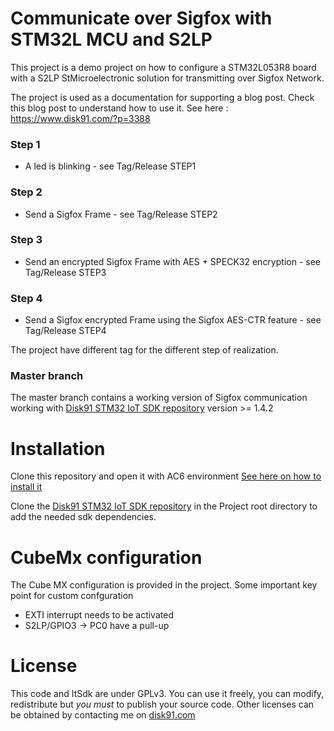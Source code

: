 # Communicate over Sigfox with STM32L MCU and S2LP

This project is a demo project on how to configure a STM32L053R8 board with a S2LP StMicroelectronic solution for transmitting over Sigfox Network.

The project is used as a documentation for supporting a blog post. Check this blog post to understand how to use it.
See here : https://www.disk91.com/?p=3388

### Step 1
* A led is blinking - see Tag/Release STEP1

### Step 2
* Send a Sigfox Frame - see Tag/Release STEP2

### Step 3
* Send an encrypted Sigfox Frame with AES + SPECK32 encryption - see Tag/Release STEP3

### Step 4
* Send a Sigfox encrypted Frame using the Sigfox AES-CTR feature - see Tag/Release STEP4

The project have different tag for the different step of realization.

### Master branch
The master branch contains a working version of Sigfox communication working with [Disk91 STM32 IoT SDK repository](https://github.com/disk91/stm32-it-sdk) version >= 1.4.2


# Installation

Clone this repository and open it with AC6 environment [See here on how to install it](https://www.disk91.com/2018/technology/hardware/getting-started-with-nucleo32-stm32l031/)

Clone the [Disk91 STM32 IoT SDK repository](https://github.com/disk91/stm32-it-sdk) in the Project root directory to add the needed sdk dependencies.

# CubeMx configuration

The Cube MX configuration is provided in the project.
Some important key point for custom confguration
- EXTI interrupt needs to be activated
- S2LP/GPIO3 -> PC0 have a pull-up 


# License

This code and ItSdk are under GPLv3. You can use it freely, you can modify, redistribute but *you must* to publish your source code. Other licenses can be obtained by contacting me on [disk91.com](https://www.disk91.com)

